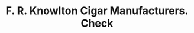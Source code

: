 ---
doi: 10.7916/D80G4X4B
date_other: '1900'
date_other_textual: 1900-1909
form: printed ephemera
genre:
- Checks (bank checks)
name:
- F. R. Knowlton Cigar Manufacturers
object_in_context_url: https://biggert.cul.columbia.edu/items/view/ave_biggert_00517
subject_hierarchical_geographic:
- West Acton, Massachusetts, United States
subject_name:
- F. R. Knowlton Cigar Manufacturers
title: F. R. Knowlton Cigar Manufacturers. Check
sort_title: F. R. Knowlton Cigar Manufacturers. Check
call_number: ave_biggert_00517
coordinates:
- 42.485,-71.43333333333334
pid: ave_biggert_00517
identifiers: ave_biggert_00517
thumbnail: https://derivativo-3.library.columbia.edu/iiif/2/ldpd:343560/full/!256,256/0/native.jpg
permalink: "/biggert/ave_biggert_00517/"
layout: iiif-image-page
---